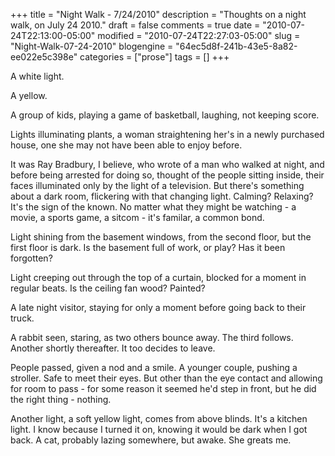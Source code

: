 +++
title = "Night Walk - 7/24/2010"
description = "Thoughts on a night walk, on July 24 2010."
draft = false
comments = true
date = "2010-07-24T22:13:00-05:00"
modified = "2010-07-24T22:27:03-05:00"
slug = "Night-Walk-07-24-2010"
blogengine = "64ec5d8f-241b-43e5-8a82-ee022e5c398e"
categories = ["prose"]
tags = []
+++

<p>A white light.</p>
<p>A yellow.</p>
<p>A group of kids, playing a game of basketball, laughing, not keeping score.</p>
<p>Lights illuminating plants, a woman straightening her's in a newly purchased house, one she may not have been able to enjoy before.</p>
<p>It was Ray Bradbury, I believe, who wrote of a man who walked at night, and before being arrested for doing so, thought of the people sitting inside, their faces illuminated only by the light of a television. But there's something about a dark room, flickering with that changing light. Calming? Relaxing? It's the sign of the known. No matter what they might be watching - a movie, a sports game, a sitcom - it's familar, a common bond.</p>
<p>Light shining from the basement windows, from the second floor, but the first floor is dark. Is the basement full of work, or play? Has it been forgotten?</p>
<p>Light creeping out through the top of a curtain, blocked for a moment in regular beats. Is the ceiling fan wood? Painted?</p>
<p>A late night visitor, staying for only a moment before going back to their truck.</p>
<p>A rabbit seen, staring, as two others bounce away. The third follows. Another shortly thereafter. It too decides to leave.</p>
<p>People passed, given a nod and a smile. A younger couple, pushing a stroller. Safe to meet their eyes. But other than the eye contact and allowing for room to pass - for some reason it seemed he'd step in front, but he did the right thing - nothing.</p>
<p>Another light, a soft yellow light, comes from above blinds. It's a kitchen light. I know because I turned it on, knowing it would be dark when I got back. A cat, probably lazing somewhere, but awake. She greats me.</p>
